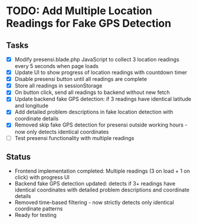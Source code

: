 # TODO: Add Multiple Location Readings for Fake GPS Detection

## Tasks
- [x] Modify presensi.blade.php JavaScript to collect 3 location readings every 5 seconds when page loads
- [x] Update UI to show progress of location readings with countdown timer
- [x] Disable presensi button until all readings are complete
- [x] Store all readings in sessionStorage
- [x] On button click, send all readings to backend without new fetch
- [x] Update backend fake GPS detection: if 3 readings have identical latitude and longitude
- [x] Add detailed problem descriptions in fake location detection with coordinate details
- [x] Removed skip fake GPS detection for presensi outside working hours - now only detects identical coordinates
- [ ] Test presensi functionality with multiple readings

## Status
- Frontend implementation completed: Multiple readings (3 on load + 1 on click) with progress UI
- Backend fake GPS detection updated: detects if 3+ readings have identical coordinates with detailed problem descriptions and coordinate details
- Removed time-based filtering - now strictly detects only identical coordinate patterns
- Ready for testing
